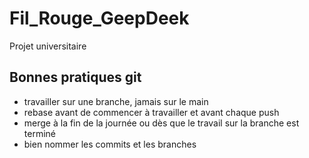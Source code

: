 # Fil_Rouge_GeepDeek
Projet universitaire

## Bonnes pratiques git 

- travailler sur une branche, jamais sur le main
- rebase avant de commencer à travailler et avant chaque push 
- merge à la fin de la journée ou dès que le travail sur la branche est terminé
- bien nommer les commits et les branches